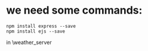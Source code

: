 we need some commands:
======================
```
npm install express --save
npm install ejs --save
```
in \weather_server